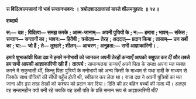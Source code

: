**स विदित्वात्मजानां नो भावं सन्तानभावन: ।** **त्रयोदशाददात्तासां यास्ते शीलमनुव्रता: ॥ १४॥** 

**शब्दार्थ** 

**स:—** **दक्ष** **; विदित्वा—** **समझ करके** **; आत्म-जानाम्—** **अपनी पुत्रियों के** **; न:—** **हमारा** **; भावम्—** **संकेत** **; सन्तान—** **सन्तानों का** **;** **भावन:—** **हितैषी** **; त्रयोदश—** **तेरह** **; अददात्—** **प्रदान किया** **; तासाम्—** **उन सबों का** **; या:—** **जो हैं** **; ते—** **तुश्हारे** **; शीलम्—** **आचरण** **; अनुव्रता:—** **सभी आज्ञाकारिणी।** **.** 

**हमारे शुभाकांक्षी पिता दक्ष ने हमारे मनोभावों को जानकर अपनी तेरहों कन्याएँ आपको** **समॢपत कर दीं और तबसे हम सभी आपकी आज्ञाकारिणी रही हैं।** **तात्पर्य :** सामान्यतया कन्याएँ अपने पिता के समक्ष अपना मत व्यक्त करने में सकुचाती थीं, किन्तु पिता पुत्रियों के मनोभावों को अन्य किसी के माध्यम से यथा दादी के माध्यम से जिसके साथ पौत्रियों की सीधी पहुँच होती थी, स्वीकार कर लेता था। राजा दक्ष ने अपनी पुत्रियों का मत जाना और इस तरह तेरहों को कश्यप को प्रदान कर दिया। दिति की हर बहिन बच्चों की माता थी। अतएव वह सन्तानहीन क्यों बनी रहे जबकि वह उसी पति के प्रति समान रूप से आज्ञाकारिणी थी?  